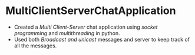 # MultiClientServerChatApplication
- Created a *Multi Client-Server* chat application using *socket programming* and *multithreading* in python.</br>
- Used both *Broadcast and unicast* messages and server to keep track of all the messages.
